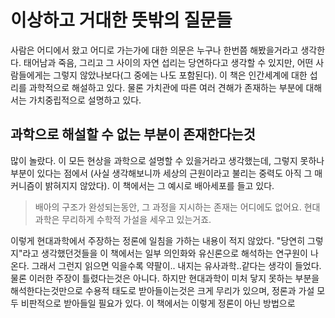 # 이상하고 거대한 뜻밖의 질문들
사람은 어디에서 왔고 어디로 가는가에 대한 의문은 누구나 한번쯤 해봤을거라고 생각한다.  태어남과 죽음, 그리고 그 사이의 자연 섭리는 당연하다고 생각할 수 있지만, 어떤 사람들에게는 그렇지 않았나보다(그 중에는 나도 포함된다). 이 책은 인간세계에 대한 섭리를 과학적으로 해설하고 있다. 물론 가치관에 따른 여러 견해가 존재하는 부분에 대해서는 가치중립적으로 설명하고 있다.

##  과학으로 해설할 수 없는 부분이 존재한다는것

많이 놀랐다. 이 모든 현상을 과학으로 설명할 수 있을거라고 생각했는데, 그렇지 못하나 부분이 있다는 점에서 (사실 생각해보니까 세상의 근원이라고 불리는 중력도 아직 그 매커니즘이 밝혀지지 않았다).  이 책에서는 그 예시로 배아세포를 들고 있다. 

> 배아의 구조가 완성되는동안, 그 과정을 지시하는 존재는 어디에도 없어요. 현대과학은 무리하게 수학적 가설을 세우고 있는거죠.

이렇게 현대과학에서 주장하는 정론에 일침을 가하는 내용이 적지 않았다. "당연히 그렇지"라고 생각했던것들을 이 책에서는 일부 의인화와 유신론으로 해석하는 연구원이 나온다. 그래서 그런지 읽으면 익을수록 약팔이.. 내지는 유사과학..같다는 생각이 들었다. 물론 이러한 주장이 틀렸다는것은 아니다. 하지만 현대과학이 미처 닿지 못하는 부분을 해석한다는것만으로 수용적 태도로 받아들이는것은 크게 무리가 있으며, 정론과 가설 모두 비판적으로 받아들일 필요가 있다. 이 책에서는 이렇게 정론이 아닌 방법으로 
<!--stackedit_data:
eyJoaXN0b3J5IjpbLTEyMzk2MDA4NDEsNTUwMDUyOTUzLDU5Nj
cxMjY5MSwxMjk2MjM3MjI1LDIwNzc3NTgwNDYsLTM2MDMwNDYy
OCwtMjAxNzg5MDM1NSwxNjI4NzIwMDA4LC0yMzE4NDg1NzgsNz
QxNjg1ODA3XX0=
-->